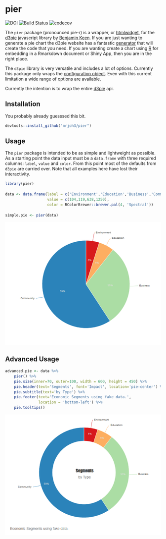 pier
================

[![DOI](https://zenodo.org/badge/56191948.svg)](https://zenodo.org/badge/latestdoi/56191948) [![Build Status](https://travis-ci.org/mrjoh3/pier.svg?branch=master)](https://travis-ci.org/mrjoh3/pier) [![codecov](https://codecov.io/gh/mrjoh3/pier/branch/master/graph/badge.svg)](https://codecov.io/gh/mrjoh3/pier)

The `pier` package (pronounced pie-r) is a wrapper, or [htmlwidget](http://www.htmlwidgets.org/), for the [d3pie](http://d3pie.org/) javascript library by [Benjamin Keen](https://github.com/benkeen). If you are just wanting to generate a pie chart the d3pie website has a fantastic [generator](http://d3pie.org/#generator) that will create the code that you need. If you are wanting create a chart using [R](https://www.r-project.org/) for embedding in a Rmarkdown document or Shiny App, then you are in the right place.

The `d3pie` library is very versatile and includes a lot of options. Currently this package only wraps the [configuration object](http://d3pie.org/#docs-configuration). Even with this current limitation a wide range of options are available.

Currently the intention is to wrap the entire [d3pie](http://d3pie.org/#docs-api) api.

Installation
------------

You probably already guesssed this bit.

``` r
devtools::install_github("mrjoh3/pier")
```

Usage
-----

The `pier` package is intended to be as simple and lightweight as possible. As a starting point the data input must be a `data.frame` with three required columns: `label`, `value` and `color`. From this point most of the defaults from `d3pie` are carried over. Note that all examples here have lost their interactivity.

``` r
library(pier)

data <- data.frame(label = c('Environment','Education','Business','Community'),
                   value = c(104,119,638,1250),
                   color = RColorBrewer::brewer.pal(4, 'Spectral'))

simple.pie <- pier(data)
```

<center>
<img src = "img/p1.png" />
</center>

Advanced Usage
--------------

``` r
advanced.pie <- data %>%
    pier() %>%
    pie.size(inner=70, outer=100, width = 600, height = 450) %>%
    pie.header(text='Segments', font='Impact', location='pie-center') %>%
    pie.subtitle(text='by Type') %>%
    pie.footer(text='Economic Segments using fake data.',
               location = 'bottom-left') %>%
    pie.tooltips()
```

<center>
<img src = "img/p2.png" />
</center>
